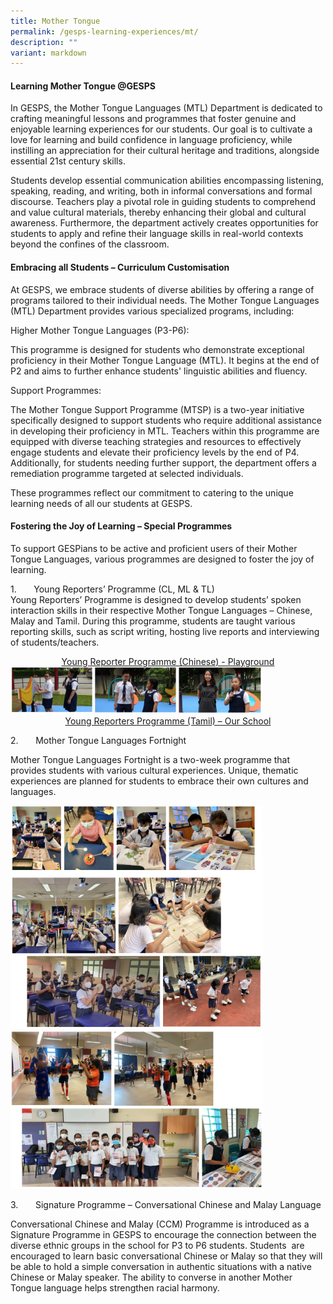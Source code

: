 ```yaml
---
title: Mother Tongue
permalink: /gesps-learning-experiences/mt/
description: ""
variant: markdown
---
```

#### Learning Mother Tongue @GESPS

In GESPS, the Mother Tongue Languages (MTL) Department is dedicated to crafting meaningful lessons and programmes that foster genuine and enjoyable learning experiences for our students. Our goal is to cultivate a love for learning and build confidence in language proficiency, while instilling an appreciation for their cultural heritage and traditions, alongside essential 21st century skills.

Students develop essential communication abilities encompassing listening, speaking, reading, and writing, both in informal conversations and formal discourse. Teachers play a pivotal role in guiding students to comprehend and value cultural materials, thereby enhancing their global and cultural awareness. Furthermore, the department actively creates opportunities for students to apply and refine their language skills in real-world contexts beyond the confines of the classroom.
  

#### Embracing all Students – Curriculum Customisation

At GESPS, we embrace students of diverse abilities by offering a range of programs tailored to their individual needs. The Mother Tongue Languages (MTL) Department provides various specialized programs, including:

Higher Mother Tongue Languages (P3-P6):

This programme is designed for students who demonstrate exceptional proficiency in their Mother Tongue Language (MTL). It begins at the end of P2 and aims to further enhance students' linguistic abilities and fluency.

Support Programmes:

The Mother Tongue Support Programme (MTSP) is a two-year initiative specifically designed to support students who require additional assistance in developing their proficiency in MTL. Teachers within this programme are equipped with diverse teaching strategies and resources to effectively engage students and elevate their proficiency levels by the end of P4. Additionally, for students needing further support, the department offers a remediation programme targeted at selected individuals.

These programmes reflect our commitment to catering to the unique learning needs of all our students at GESPS.


#### Fostering the Joy of Learning – Special Programmes

To support GESPians to be active and proficient users of their Mother Tongue Languages, various programmes are designed to foster the joy of learning.&nbsp;&nbsp;

1.&nbsp;&nbsp;&nbsp;&nbsp;&nbsp;&nbsp;&nbsp;Young Reporters’ Programme (CL, ML &amp; TL) <br>
Young Reporters’ Programme is designed to develop students’ spoken interaction skills in their respective Mother Tongue Languages – Chinese, Malay and Tamil. During this programme,&nbsp;students are taught various reporting skills, such as script writing, hosting live reports and interviewing of students/teachers.&nbsp;

<center><a href="https://go.gov.sg/gesps-yrp-playground">Young Reporter Programme (Chinese) - Playground</a></center>

<img src="/images/MT1.png" style="width:80%">

<center><a href="https://www.youtube.com/watch?v=JPXVncr5r-8">Young Reporters Programme (Tamil) – Our School</a></center>

2.&nbsp;&nbsp;&nbsp;&nbsp;&nbsp;&nbsp;&nbsp;Mother Tongue Languages Fortnight&nbsp;&nbsp;

Mother Tongue Languages Fortnight is a two-week programme that provides students with various cultural experiences. Unique, thematic experiences are planned for students to embrace their own cultures and languages.

<img src="/images/MT2.png" style="width:80%">
<img src="/images/MT3.png" style="width:80%">
		 
		 
3.&nbsp;&nbsp;&nbsp;&nbsp;&nbsp;&nbsp;&nbsp;Signature Programme – Conversational Chinese and Malay Language

  
Conversational Chinese and Malay (CCM) Programme is introduced as a Signature Programme in GESPS to encourage the connection between the diverse ethnic groups in the school for P3 to P6 students. Students&nbsp; are encouraged to learn basic conversational Chinese or Malay so that they will be able to hold a simple conversation in authentic situations with a native Chinese or Malay speaker. The ability to converse in another Mother Tongue language helps strengthen racial harmony.